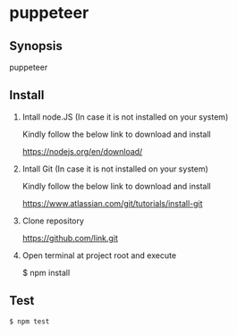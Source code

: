 # puppeteer

## Synopsis

puppeteer

## Install

1. Intall node.JS (In case it is not installed on your system)

    Kindly follow the below link to download and install

    https://nodejs.org/en/download/

2. Intall Git (In case it is not installed on your system)

   Kindly follow the below link to download and install

   https://www.atlassian.com/git/tutorials/install-git

3. Clone repository

   https://github.com/link.git

4. Open terminal at project root and execute

    $ npm install


## Test

    $ npm test
